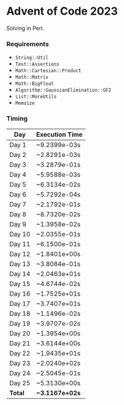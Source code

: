 # Advent of Code 2023

Solving in Perl.

### Requirements
- `String::Util`
- `Test::Assertions`
- `Math::Cartesian::Product`
- `Math::Matrix`
- `Math::BigFloat`
- `Algorithm::GaussianElimination::GF2`
- `List::MoreUtils`
- `Memoize`

### Timing

|Day|Execution Time|
|-|-|
|Day 1  | ~9.2399e-03s|
|Day 2  | ~2.8291e-03s|
|Day 3  | ~3.2879e-01s|
|Day 4  | ~5.9588e-03s|
|Day 5  | ~6.3134e-02s|
|Day 6  | ~5.7292e-04s|
|Day 7  | ~2.1792e-01s|
|Day 8  | ~8.7320e-02s|
|Day 9  | ~1.3958e-02s|
|Day 10  | ~2.0355e-01s|
|Day 11  | ~6.1500e-01s|
|Day 12  | ~1.8401e+00s|
|Day 13  | ~3.8084e-01s|
|Day 14  | ~2.0463e+01s|
|Day 15  | ~4.6744e-02s|
|Day 16  | ~1.7525e+01s|
|Day 17  | ~3.7407e+01s|
|Day 18  | ~1.1496e-02s|
|Day 19  | ~3.9707e-02s|
|Day 20  | ~1.3954e+00s|
|Day 21  | ~3.6144e+00s|
|Day 22  | ~1.9435e+01s|
|Day 23  | ~2.0240e+02s|
|Day 24  | ~2.5045e-01s|
|Day 25  | ~5.3130e+00s|
|**Total** | **~3.1167e+02s** |

